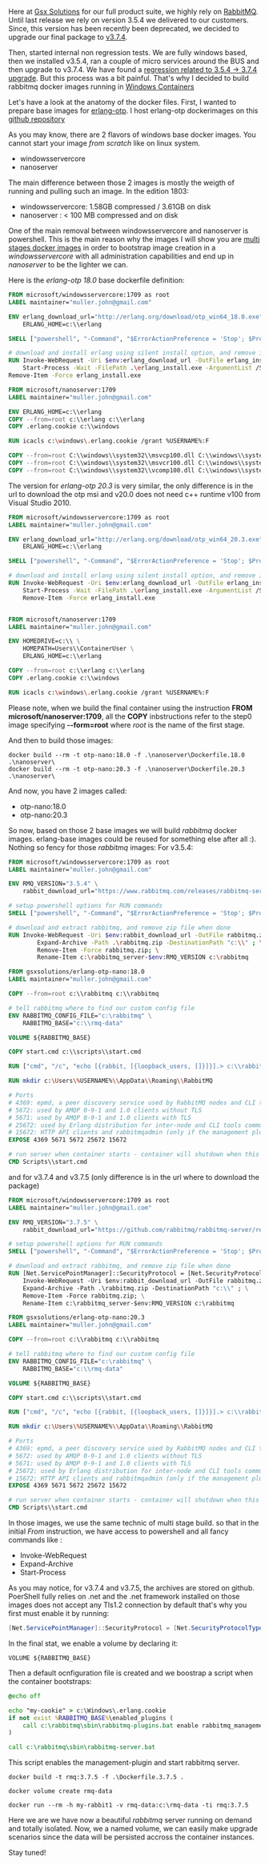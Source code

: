 <!--
.. title: Rabbitmq and Erlang/OTP Windows Containers
.. slug: rabbitmq_windows_container
.. date: 2018-05-29 18:49:32 UTC
.. tags: erlang, rabbitmq, docker, dockerfile, .net, powershell
.. category: devops
.. link: 
.. description: Windows Docker images for erlang and rabbitmq
.. type: text
-->

Here at [Gsx Solutions](http://www.gsx.com) for our full product suite, we highly rely on [RabbitMQ](https://www.rabbitmq.com/). Until last release we rely on version 3.5.4 we delivered to our customers. Since, this version has been recently been deprecated, we decided to upgrade our final package to [v3.7.4](https://github.com/rabbitmq/rabbitmq-server/releases/tag/v3.7.4).

<!-- TEASER_END -->

Then, started internal non regression tests. We are fully windows based, then we installed v3.5.4, ran a couple of micro services around the BUS and then upgrade to v3.7.4. We have found a [regression related to 3.5.4 -> 3.7.4 upgrade](https://github.com/rabbitmq/rabbitmq-server/issues/1568). But this process was a bit painful. That's why I decided to build rabbitmq docker images running in [Windows Containers](https://docs.docker.com/docker-for-windows/)

Let's have a look at the anatomy of the docker files. First, I wanted to prepare base images for [erlang-otp](http://www.erlang.org/).
I host erlang-otp dockerimages on this [github repository](https://github.com/gsx-solutions/erlang-otp-win)

As you may know, there are 2 flavors of windows base docker images. You cannot start your image *from scratch* like on linux system.

  * windowsservercore
  * nanoserver
  
The main difference between those 2 images is mostly the weigth of running and pulling such an image.
In the edition 1803:

  * windowsservercore: 1.58GB compressed / 3.61GB on disk
  * nanoserver       : < 100 MB compressed and on disk
  
One of the main removal between windowsservercore and nanoserver is powershell.
This is the main reason why the images I will show you are [multi stages docker images](https://docs.docker.com/develop/develop-images/multistage-build/) in order to bootstrap image creation in a *windowsservercore* with all administration capabilities and end up in *nanoserver* to be the lighter we can.

Here is the *erlang-otp 18.0* base dockerfile definition:

```dockerfile
FROM microsoft/windowsservercore:1709 as root
LABEL maintainer="muller.john@gmail.com"

ENV erlang_download_url="http://erlang.org/download/otp_win64_18.0.exe" \
    ERLANG_HOME=c:\\erlang

SHELL ["powershell", "-Command", "$ErrorActionPreference = 'Stop'; $ProgressPreference = 'SilentlyContinue';"]

# download and install erlang using silent install option, and remove installer when done
RUN Invoke-WebRequest -Uri $env:erlang_download_url -OutFile erlang_install.exe ; \
    Start-Process -Wait -FilePath .\erlang_install.exe -ArgumentList /S, /D=$env:ERLANG_HOME ; \
Remove-Item -Force erlang_install.exe

FROM microsoft/nanoserver:1709
LABEL maintainer="muller.john@gmail.com"

ENV ERLANG_HOME=c:\\erlang
COPY --from=root c:\\erlang c:\\erlang
COPY .erlang.cookie c:\\windows

RUN icacls c:\windows\.erlang.cookie /grant %USERNAME%:F

COPY --from=root C:\\windows\\system32\\msvcp100.dll C:\\windows\\system32
COPY --from=root C:\\windows\\system32\\msvcr100.dll C:\\windows\\system32
COPY --from=root C:\\windows\\system32\\vcomp100.dll C:\\windows\\system32
```

The version for *erlang-otp 20.3* is very similar, the only difference is in the url to download the otp msi and v20.0 does not need c++ runtime v100 from Visual Studio 2010.

```dockerfile
FROM microsoft/windowsservercore:1709 as root
LABEL maintainer="muller.john@gmail.com"

ENV erlang_download_url="http://erlang.org/download/otp_win64_20.3.exe" \
    ERLANG_HOME=c:\\erlang

SHELL ["powershell", "-Command", "$ErrorActionPreference = 'Stop'; $ProgressPreference = 'SilentlyContinue';"]

# download and install erlang using silent install option, and remove installer when done
RUN Invoke-WebRequest -Uri $env:erlang_download_url -OutFile erlang_install.exe ; \
    Start-Process -Wait -FilePath .\erlang_install.exe -ArgumentList /S, /D=$env:ERLANG_HOME ; \
    Remove-Item -Force erlang_install.exe


FROM microsoft/nanoserver:1709
LABEL maintainer="muller.john@gmail.com"

ENV HOMEDRIVE=c:\\ \
    HOMEPATH=Users\\ContainerUser \
    ERLANG_HOME=c:\\erlang

COPY --from=root c:\\erlang c:\\erlang
COPY .erlang.cookie c:\\windows

RUN icacls c:\windows\.erlang.cookie /grant %USERNAME%:F
```

Please note, when we build the final container using the instruction **FROM microsoft/nanoserver:1709**, all the **COPY** inbstructions refer to the step0 image specifying **--form=root** where *root* is the name of the first stage.

And then to build those images:

```
docker build --rm -t otp-nano:18.0 -f .\nanoserver\Dockerfile.18.0 .\nanoserver\
docker build --rm -t otp-nano:20.3 -f .\nanoserver\Dockerfile.20.3 .\nanoserver\
```

And now, you have 2 images called:
  * otp-nano:18.0
  * otp-nano:20.3

So now, based on those 2 base images we will build *rabbitmq* docker images. erlang-base images could be reused for something else after all :).
Nothing so fency for those *rabbitmq* images:
For v3.5.4:

```dockerfile
FROM microsoft/windowsservercore:1709 as root
LABEL maintainer="muller.john@gmail.com"

ENV RMQ_VERSION="3.5.4" \
    rabbit_download_url="https://www.rabbitmq.com/releases/rabbitmq-server/v3.5.4/rabbitmq-server-windows-3.5.4.zip"

# setup powershell options for RUN commands
SHELL ["powershell", "-Command", "$ErrorActionPreference = 'Stop'; $ProgressPreference = 'SilentlyContinue';"]

# download and extract rabbitmq, and remove zip file when done
RUN Invoke-WebRequest -Uri $env:rabbit_download_url -OutFile rabbitmq.zip ; \
        Expand-Archive -Path .\rabbitmq.zip -DestinationPath "c:\\" ; \
        Remove-Item -Force rabbitmq.zip; \
        Rename-Item c:\rabbitmq_server-$env:RMQ_VERSION c:\rabbitmq

FROM gsxsolutions/erlang-otp-nano:18.0
LABEL maintainer="muller.john@gmail.com"

COPY --from=root c:\\rabbitmq c:\\rabbitmq

# tell rabbitmq where to find our custom config file
ENV RABBITMQ_CONFIG_FILE="c:\rabbitmq" \
    RABBITMQ_BASE="c:\\rmq-data"

VOLUME ${RABBITMQ_BASE}

COPY start.cmd c:\\scripts\\start.cmd

RUN ["cmd", "/c", "echo [{rabbit, [{loopback_users, []}]}].> c:\\rabbitmq.config"]

RUN mkdir c:\Users\%USERNAME%\\AppData\\Roaming\\RabbitMQ

# Ports
# 4369: epmd, a peer discovery service used by RabbitMQ nodes and CLI tools
# 5672: used by AMQP 0-9-1 and 1.0 clients without TLS
# 5671: used by AMQP 0-9-1 and 1.0 clients with TLS
# 25672: used by Erlang distribution for inter-node and CLI tools communication and is allocated from a dynamic range (limited to a single port by default, computed as AMQP port + 20000).
# 15672: HTTP API clients and rabbitmqadmin (only if the management plugin is enabled)
EXPOSE 4369 5671 5672 25672 15672

# run server when container starts - container will shutdown when this process ends
CMD Scripts\\start.cmd
```

and for v3.7.4 and v3.7.5 (only difference is in the url where to download the package)

```dockerfile
FROM microsoft/windowsservercore:1709 as root
LABEL maintainer="muller.john@gmail.com"

ENV RMQ_VERSION="3.7.5" \
    rabbit_download_url="https://github.com/rabbitmq/rabbitmq-server/releases/download/v3.7.5/rabbitmq-server-windows-3.7.5.zip"

# setup powershell options for RUN commands
SHELL ["powershell", "-Command", "$ErrorActionPreference = 'Stop'; $ProgressPreference = 'SilentlyContinue';"]

# download and extract rabbitmq, and remove zip file when done
RUN [Net.ServicePointManager]::SecurityProtocol = [Net.SecurityProtocolType]::Tls12; \
    Invoke-WebRequest -Uri $env:rabbit_download_url -OutFile rabbitmq.zip ; \
    Expand-Archive -Path .\rabbitmq.zip -DestinationPath "c:\\" ; \
    Remove-Item -Force rabbitmq.zip; \
    Rename-Item c:\rabbitmq_server-$env:RMQ_VERSION c:\rabbitmq

FROM gsxsolutions/erlang-otp-nano:20.3
LABEL maintainer="muller.john@gmail.com"

COPY --from=root c:\\rabbitmq c:\\rabbitmq

# tell rabbitmq where to find our custom config file
ENV RABBITMQ_CONFIG_FILE="c:\rabbitmq" \
    RABBITMQ_BASE="c:\\rmq-data"

VOLUME ${RABBITMQ_BASE}

COPY start.cmd c:\\scripts\\start.cmd

RUN ["cmd", "/c", "echo [{rabbit, [{loopback_users, []}]}].> c:\\rabbitmq.config"]

RUN mkdir c:\Users\%USERNAME%\\AppData\\Roaming\\RabbitMQ

# Ports
# 4369: epmd, a peer discovery service used by RabbitMQ nodes and CLI tools
# 5672: used by AMQP 0-9-1 and 1.0 clients without TLS
# 5671: used by AMQP 0-9-1 and 1.0 clients with TLS
# 25672: used by Erlang distribution for inter-node and CLI tools communication and is allocated from a dynamic range (limited to a single port by default, computed as AMQP port + 20000).
# 15672: HTTP API clients and rabbitmqadmin (only if the management plugin is enabled)
EXPOSE 4369 5671 5672 25672 15672

# run server when container starts - container will shutdown when this process ends
CMD Scripts\\start.cmd
```

In those images, we use the same technic of multi stage build. so that in the initial *From* instruction, we have access to powershell and all fancy commands like : 
  * Invoke-WebRequest
  * Expand-Archive
  * Start-Process
  
As you may notice, for v3.7.4 and v3.7.5, the archives are stored on github. PoerShell fully relies on .net and the .net framework installed on those images does not accept any Tls1.2 connection by default that's why you first must enable it by running:

```powershell
[Net.ServicePointManager]::SecurityProtocol = [Net.SecurityProtocolType]::Tls12;
```

In the final stat, we enable a volume by declaring it:

```
VOLUME ${RABBITMQ_BASE}
```

Then a default ocnfiguration file is created and we boostrap a script when the container bootstraps:

```bat
@echo off

echo "my-cookie" > c:\Windows\.erlang.cookie
if not exist %RABBITMQ_BASE%\enabled_plugins (
    call c:\rabbitmq\sbin\rabbitmq-plugins.bat enable rabbitmq_management --offline
)

call c:\rabbitmq\sbin\rabbitmq-server.bat
```

This script enables the management-plugin and start rabbitmq server.

```
docker build -t rmq:3.7.5 -f .\Dockerfile.3.7.5 .

docker volume create rmq-data

docker run --rm -h my-rabbit1 -v rmq-data:c:\rmq-data -ti rmq:3.7.5
```

Here we are we have now a beautiful *rabbitmq* server running on demand and totally isolated.
Now, we a named volume, we can easily make upgrade scenarios since the data will be persisted accross the container instances.


Stay tuned!


